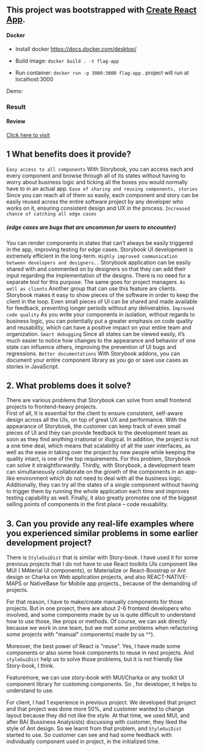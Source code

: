 ## This project was bootstrapped with [Create React App](https://github.com/facebook/create-react-app).

#### Docker
- Install docker https://docs.docker.com/desktop/

- Build image: `docker build . -t flag-app`

- Run container: `docker run -p 3000:3000 flag-app` . project will run at localhost:3000

Demo:

### Result

#### Review 
[Click here to visit](https://focused-kirch-63d582.netlify.app)


## 1 What benefits does it provide?

`Easy access to all components`
With Storybook, you can access each and every component and browse through all of its states without having to worry about business logic and ticking all the boxes you would normally have to in an actual app.
`Ease of sharing and reusing components, stories`	
Since you can reach all of them so easily, each component and story can be easily reused across the entire software project by any developer who works on it, ensuring consistent design and UX in the process. 
`Increased chance of catching all edge cases` 
##### (edge cases are bugs that are uncommon for users to encounter)
You can render components in states that can’t always be easily triggered in the app, improving testing for edge cases. Storybook UI development is extremely efficient in the long-term.
`Highly improved communication between developers and designers..`
Storybook application can be easily shared with and commented on by designers so that they can add their input regarding the implementation of the designs. There is no need for a separate tool for this purpose. The same goes for project managers.
`As well as clients`
Another group that can use this feature are clients. Storybook makes it easy to show pieces of the software in order to keep the client in the loop. Even small pieces of UI can be shared and made available for feedback, preventing longer periods without any deliverables.
`Improved code quality`
As you write your components in isolation, without regards to business logic, you can potentially put a greater emphasis on code quality and reusability, which can have a positive impact on your entire team and organization.
`Smart debugging`
Since all states can be viewed easily, it’s much easier to notice how changes to the appearance and behavior of one state can influence others, improving the prevention of UI bugs and regressions.
`Better documentations`
With Storybook addons, you can document your entire component library as you go or save use cases as stories in JavaScript.

## 2. What problems does it solve?
 
There are various problems that Storybook can solve from small frontend projects to frontend-heavy projects.  
First of all, It is essential for the client to ensure consistent, self-aware design across all the UIs, on top of great UX and performance. With the appearance of Storybook, the customer can keep track of even small pieces of UI and they can provide feedback to the development team as soon as they find anything irrational or illogical. 
In addition, the project is not a one time deal, which means that scalability of all the user interfaces, as well as the ease in taking over the project by new people while keeping the quality intact, is one of the top requirements. For this problem, Storybook can solve it straightforwardly. 
Thirdly, with Storybook, a development team can simultaneously collaborate on the growth of the components in an app-like environment which do not need to deal with all the business logic. 
Additionally, they can try all the states of a single component without having to trigger them by running the whole application each time and improves testing capability as well. 
Finally, it also greatly promotes one of the biggest selling points of components in the first place – code reusability.


## 3. Can you provide any real-life examples where you experienced similar problems in some earlier development project?

There is `StyleGuiDist` that is similar with Story-book.
I have used it for some previous projects that I do not have to use React toolkits UIs component like MUI ( MAterial UI components), or Materialize or React-Boostrap or Ant design or Charka on Web application projects, and also REACT-NATIVE-MAPS or NativeBase for Mobile app projects.\, because of the demanding of projects.

For that reason, I have to make/create manually components for those projects.
But in one project, there are about 2-6 frontend developers who involved, and some components made by us is quite difficult to understand how to use those, like props or methods.
Of course, we can ask directly because we work in one team, but we met some problems when refactoring some projects with "manual" components( made by us ^^).

Moreover, the best power of React is "reuse". Yes, I have made some components or also some hook components to reuse in next projects. And `styleGuiDist` help us to solve those problems, but it is not friendly like Story-book, I think.

Featuremore, we can use story-book with MUI/Charka or any toolkit UI component library for customing components.
So , for developer, it helps to understand to use.

For client, I had 1 experience in previous project. We developed that project and that project was done more 50%, and customer wanted to change layout because they did not like the style. At that time, we used MUI, and after BA( Bussiness Analysists) discussing with customer, they liked the style of Ant design. So we learnt from that problem, and `StyleGuiDist` started to use. So customer can see and had some feedback with individually component used in project, in the initialized time.
